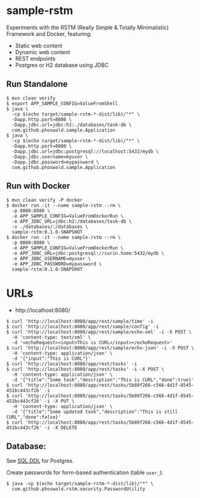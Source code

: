 # sample-rstm

Experiments with the RSTM (Really Simple & Totally Minimalistic) Framework and Docker, featuring:

- Static web content
- Dynamic web content
- REST endpoints
- Postgres or H2 database using JDBC

## Run Standalone

~~~
$ mvn clean verify
$ export APP_SAMPLE_CONFIG=ValueFromShell
$ java \
  -cp $(echo target/sample-rstm-*-dist/lib)/"*" \
  -Dapp.http.port=8080 \
  -Dapp.jdbc.url=jdbc:h2:./databases/task-db \
  com.github.phoswald.sample.Application
$ java \
  -cp $(echo target/sample-rstm-*-dist/lib)/"*" \
  -Dapp.http.port=8080 \
  -Dapp.jdbc.url=jdbc:postgresql://localhost:5432/mydb \
  -Dapp.jdbc.username=myuser \
  -Dapp.jdbc.password=mypassword \
  com.github.phoswald.sample.Application
~~~

## Run with Docker

~~~
$ mvn clean verify -P docker
$ docker run -it --name sample-rstm --rm \
  -p 8080:8080 \
  -e APP_SAMPLE_CONFIG=ValueFromDockerRun \
  -e APP_JDBC_URL=jdbc:h2:/databases/task-db \
  -v ./databases/:/databases \
  sample-rstm:0.1.0-SNAPSHOT
$ docker run -it --name sample-rstm --rm \
  -p 8080:8080 \
  -e APP_SAMPLE_CONFIG=ValueFromDockerRun \
  -e APP_JDBC_URL=jdbc:postgresql://surin.home:5432/mydb \
  -e APP_JDBC_USERNAME=myuser \
  -e APP_JDBC_PASSWORD=mypassword \
  sample-rstm:0.1.0-SNAPSHOT
~~~

# URLs

- http://localhost:8080/

~~~
$ curl 'http://localhost:8080/app/rest/sample/time' -i
$ curl 'http://localhost:8080/app/rest/sample/config' -i
$ curl 'http://localhost:8080/app/rest/sample/echo-xml' -i -X POST \
  -H 'content-type: text/xml' \
  -d '<echoRequest><input>This is CURL</input></echoRequest>'
$ curl 'http://localhost:8080/app/rest/sample/echo-json' -i -X POST \
  -H 'content-type: application/json' \
  -d '{"input":"This is CURL"}'
$ curl 'http://localhost:8080/app/rest/tasks' -i
$ curl 'http://localhost:8080/app/rest/tasks' -i -X POST \
  -H 'content-type: application/json' \
  -d '{"title":"Some task","description":"This is CURL","done":true}'
$ curl 'http://localhost:8080/app/rest/tasks/5b89f266-c566-4d1f-8545-451bc443cf26' -i
$ curl 'http://localhost:8080/app/rest/tasks/5b89f266-c566-4d1f-8545-451bc443cf26' -i -X PUT \
  -H 'content-type: application/json' \
  -d '{"title":"Some updated task","description":"This is still CURL","done":false}'
$ curl 'http://localhost:8080/app/rest/tasks/5b89f266-c566-4d1f-8545-451bc443cf26' -i -X DELETE
~~~

## Database:

See [SQL DDL](src/main/resources/schema.postgresql.sql) for Postgres.

Create passwords for form-based authentication (table `user_`):

~~~
$ java -cp $(echo target/sample-rstm-*-dist/lib)/"*" \
  com.github.phoswald.rstm.security.PasswordUtility
~~~
